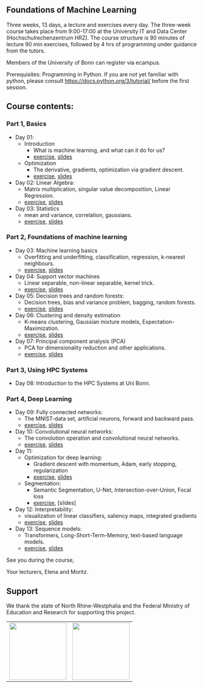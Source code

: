 ## Foundations of Machine Learning
Three weeks, 13 days, a lecture and exercises every day. The three-week course takes place from 9:00-17:00 at the University IT and Data Center (Hochschulrechenzentrum HRZ). The course structure is 90 minutes of lecture 90 min exercises, followed by 4 hrs of programming under guidance from the tutors.

Members of the University of Bonn can register via ecampus.

Prerequisites:
Programming in Python. If you are not yet familiar with python, please consult https://docs.python.org/3/tutorial/ before the first session.

## Course contents:

### Part 1, Basics
- Day 01:
    - Introduction
        - What is machine learning, and what can it do for us?
        - [exercise](https://github.com/Machine-Learning-Foundations/exercise_01_intro), [slides](https://uni-bonn.sciebo.de/s/V3P9eO6YwH6RQWS) <br>
    - Optimization
        - The derivative, gradients, optimization via gradient descent.
        - [exercise](https://github.com/Machine-Learning-Foundations/day_02_exercise_optimization),  [slides](https://uni-bonn.sciebo.de/s/fI9v8QmIm1O1wc2) 
- Day 02:   Linear Algebra:
   - Matrix multiplication, singular value decomposition, Linear Regression.
   - [exercise](https://github.com/Machine-Learning-Foundations/day_03_exercise_algebra), [slides](https://uni-bonn.sciebo.de/s/2r7NA3KWIuaJNdy)
- Day 03:  Statistics
   - mean and variance, correlation, gaussians.
   - [exercise](https://github.com/Machine-Learning-Foundations/day_04_exercise_statistics_prob), [slides](https://uni-bonn.sciebo.de/s/BmxW2qAzIhVnpnU)

### Part 2, Foundations of machine learning
- Day 03: Machine learning basics
  - Overfitting and underfitting, classification, regression, k-nearest neighbours.
  - [exercise](https://github.com/Machine-Learning-Foundations/day_05_exercise_ML_basics), [slides](https://uni-bonn.sciebo.de/s/JVzmfvlsLICtMH3)
- Day 04: Support vector machines
  - Linear separable, non-linear separable, kernel trick.
  - [exercise](https://github.com/Machine-Learning-Foundations/day_06_exercise_svm_svr), [slides](https://uni-bonn.sciebo.de/s/OSOG8bNDDh0Bo6N)
- Day 05: Decision trees and random forests:
  - Decision trees, bias and variance problem, bagging, random forests.
  - [exercise](https://github.com/Machine-Learning-Foundations/day_07_exercise_decision_trees), [slides](https://uni-bonn.sciebo.de/s/Nm7oshdmzwFCYmG)
- Day 06:  Clustering and density estimation
  - K-means clustering, Gaussian mixture models, Expectation-Maximization.
  - [exercise](https://github.com/Machine-Learning-Foundations/day_08_exercise_cluster_analysis), [slides](https://uni-bonn.sciebo.de/s/qLlRb3xrna9quY7)
- Day 07: Principal component analysis (PCA)
  - PCA for dimensionality reduction and other applications.
  - [exercise](https://github.com/Machine-Learning-Foundations/day_09_exercise_dim_reduction), [slides](https://uni-bonn.sciebo.de/s/HNty8VNExI3dPl4)

### Part 3, Using HPC Systems
- Day 08: Introduction to the HPC Systems at Uni Bonn.

### Part 4, Deep Learning
- Day 09: Fully connected networks:
    -  The MNIST-data set, artificial neurons, forward and backward pass.
    -  [exercise](https://github.com/Machine-Learning-Foundations/day_11_exercise_neural_networks), [slides](https://uni-bonn.sciebo.de/s/dAILvtcj5FWoke1)
- Day 10: Convolutional neural networks:
    -  The convolution operation and convolutional neural networks.
    -  [exercise](https://github.com/Machine-Learning-Foundations/day_12_exercise_cnn), [slides](https://uni-bonn.sciebo.de/s/wC9OVeHqO1OLiB4)
- Day 11:
    -  Optimization for deep learning:
        - Gradient descent with momentum, Adam, early stopping, regularization
        - [exercise](https://github.com/Machine-Learning-Foundations/day_13_exercise_brain_decode), [slides](https://uni-bonn.sciebo.de/s/rWJRhQAGVkhpZwA)
    - Segmentation:
        -  Semantic Segmentation, U-Net, Intersection-over-Union, Focal loss
        -  [exercise](https://github.com/Machine-Learning-Foundations/exercise_13_segmentation), [slides]
- Day 12: Interpretability:
    - visualization of linear classifiers, saliency maps, integrated gradients
    - [exercise](https://github.com/Machine-Learning-Foundations/day_14_exercise_interpretability), [slides](https://uni-bonn.sciebo.de/s/H7suTOhvj4ECko6)
 - Day 13: Sequence models:
    - Transformers, Long-Short-Term-Memory, text-based language models.
    - [exercise](https://github.com/Machine-Learning-Foundations/exercise_15_language_models), [slides](https://github.com/Machine-Learning-Foundations/day_15_lecture_sequence_processing/blob/main/presentation.pdf)

See you during the course,

Your lecturers, Elena and Moritz.



## Support

We thank the state of North Rhine-Westphalia and the Federal Ministry of Education and Research for supporting this project.

<table>
<tr>
    <td><img src="https://github.com/Machine-Learning-Foundations/.github/blob/main/profile/img/nrw-logo.png" height="150"></td>
    <td><img src="https://github.com/Machine-Learning-Foundations/.github/blob/main/profile/img/BMBF_gefoerdert_2017_en.jpg" height="150"></td>
</tr>
</table>
